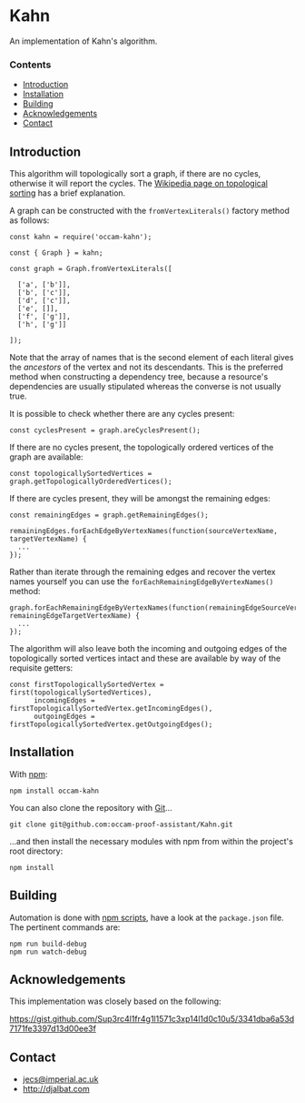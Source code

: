 # Kahn

An implementation of Kahn's algorithm.

### Contents

- [Introduction](#introduction)
- [Installation](#installation)
- [Building](#building)
- [Acknowledgements](#acknowledgements)
- [Contact](#contact)

## Introduction

This algorithm will topologically sort a graph, if there are no cycles, otherwise it will report the cycles. The [Wikipedia page on topological sorting](https://en.wikipedia.org/wiki/Topological_sorting) has a brief explanation.
    
A graph can be constructed with the `fromVertexLiterals()` factory method as follows:

    const kahn = require('occam-kahn');

    const { Graph } = kahn;

    const graph = Graph.fromVertexLiterals([
    
      ['a', ['b']],
      ['b', ['c']],
      ['d', ['c']],
      ['e', []],
      ['f', ['g']],
      ['h', ['g']]
      
    ]);
    
Note that the array of names that is the second element of each literal gives the *ancestors* of the vertex and not its descendants. This is the preferred method when constructing a dependency tree, because a resource's dependencies are usually stipulated whereas the converse is not usually true.
   
It is possible to check whether there are any cycles present:

    const cyclesPresent = graph.areCyclesPresent();
    
If there are no cycles present, the topologically ordered vertices of the graph are available:
    
    const topologicallySortedVertices = graph.getTopologicallyOrderedVertices();
    
If there are cycles present, they will be amongst the remaining edges:

    const remainingEdges = graph.getRemainingEdges();
    
    remainingEdges.forEachEdgeByVertexNames(function(sourceVertexName, targetVertexName) {
      ...
    });
    
Rather than iterate through the remaining edges and recover the vertex names yourself you can use the `forEachRemainingEdgeByVertexNames()` method:
 
    graph.forEachRemainingEdgeByVertexNames(function(remainingEdgeSourceVertexName, remainingEdgeTargetVertexName) {
      ...
    }); 
    
The algorithm will also leave both the incoming and outgoing edges of the topologically sorted vertices intact and these are available by way of the requisite getters:
  
    const firstTopologicallySortedVertex = first(topologicallySortedVertices),
          incomingEdges = firstTopologicallySortedVertex.getIncomingEdges(),
          outgoingEdges = firstTopologicallySortedVertex.getOutgoingEdges();
        
## Installation

With [npm](https://www.npmjs.com/):

    npm install occam-kahn

You can also clone the repository with [Git](https://git-scm.com/)...

    git clone git@github.com:occam-proof-assistant/Kahn.git

...and then install the necessary modules with npm from within the project's root directory:

    npm install

## Building

Automation is done with [npm scripts](https://docs.npmjs.com/misc/scripts), have a look at the `package.json` file. The pertinent commands are:

    npm run build-debug
    npm run watch-debug


## Acknowledgements

This implementation was closely based on the following:

https://gist.github.com/Sup3rc4l1fr4g1l1571c3xp14l1d0c10u5/3341dba6a53d7171fe3397d13d00ee3f

## Contact

* jecs@imperial.ac.uk
* http://djalbat.com
